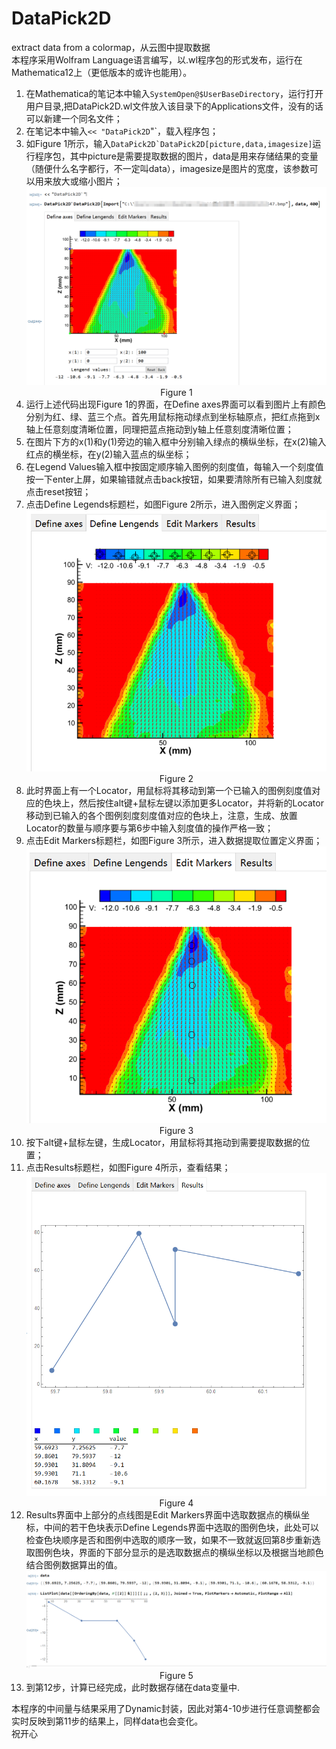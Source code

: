# DataPick2D
extract data from a colormap，从云图中提取数据  
本程序采用Wolfram Language语言编写，以.wl程序包的形式发布，运行在Mathematica12上（更低版本的或许也能用）。  
1. 在Mathematica的笔记本中输入`SystemOpen@$UserBaseDirectory`，运行打开用户目录,把DataPick2D.wl文件放入该目录下的Applications文件，没有的话可以新建一个同名文件；
2. 在笔记本中输入`<< "DataPick2D`"`，载入程序包；
3. 如Figure 1所示，输入```DataPick2D`DataPick2D[picture,data,imagesize]```运行程序包，其中picture是需要提取数据的图片，data是用来存储结果的变量（随便什么名字都行，不一定叫data），imagesize是图片的宽度，该参数可以用来放大或缩小图片；
![Figure 1](https://github.com/Pu240/DataPick2D/blob/main/tutorial_pictures/%E5%BE%AE%E4%BF%A1%E6%88%AA%E5%9B%BE_20220316112929.png)  
                                             <center> Figure 1</center>
4. 运行上述代码出现Figure 1的界面，在Define axes界面可以看到图片上有颜色分别为红、绿、蓝三个点。首先用鼠标拖动绿点到坐标轴原点，把红点拖到x轴上任意刻度清晰位置，同理把蓝点拖动到y轴上任意刻度清晰位置；
5. 在图片下方的x(1)和y(1)旁边的输入框中分别输入绿点的横纵坐标，在x(2)输入红点的横坐标，在y(2)输入蓝点的纵坐标；
6. 在Legend Values输入框中按固定顺序输入图例的刻度值，每输入一个刻度值按一下enter上屏，如果输错就点击back按钮，如果要清除所有已输入刻度就点击reset按钮；
7. 点击Define Legends标题栏，如图Figure 2所示，进入图例定义界面；
![Figure 2](https://github.com/Pu240/DataPick2D/blob/main/tutorial_pictures/%E5%BE%AE%E4%BF%A1%E6%88%AA%E5%9B%BE_20220316115815.png)  
                                              <center>Figure 2</center>  
8. 此时界面上有一个Locator，用鼠标将其移动到第一个已输入的图例刻度值对应的色块上，然后按住alt键+鼠标左键以添加更多Locator，并将新的Locator移动到已输入的各个图例刻度刻度值对应的色块上，注意，生成、放置Locator的数量与顺序要与第6步中输入刻度值的操作严格一致；
9.  点击Edit Markers标题栏，如图Figure 3所示，进入数据提取位置定义界面；  
![Figure 3](https://github.com/Pu240/DataPick2D/blob/main/tutorial_pictures/%E5%BE%AE%E4%BF%A1%E6%88%AA%E5%9B%BE_20220316120847.png)  
                                              <center>Figure 3</center>   
10.  按下alt键+鼠标左键，生成Locator，用鼠标将其拖动到需要提取数据的位置；
11.  点击Results标题栏，如图Figure 4所示，查看结果；
![Figure 4](https://github.com/Pu240/DataPick2D/blob/main/tutorial_pictures/%E5%BE%AE%E4%BF%A1%E6%88%AA%E5%9B%BE_20220316121413.png)  
                                              <center>Figure 4</center>  
12.  Results界面中上部分的点线图是Edit Markers界面中选取数据点的横纵坐标，中间的若干色块表示Define Legends界面中选取的图例色块，此处可以检查色块顺序是否和图例中选取的顺序一致，如果不一致就返回第8步重新选取图例色块，界面的下部分显示的是选取数据点的横纵坐标以及根据当地颜色结合图例数据算出的值。
![Figure 5](https://github.com/Pu240/DataPick2D/blob/main/tutorial_pictures/%E5%BE%AE%E4%BF%A1%E6%88%AA%E5%9B%BE_20220316122736.png)  
                                              <center>Figure 5</center>  
14.  到第12步，计算已经完成，此时数据存储在data变量中.

本程序的中间量与结果采用了Dynamic封装，因此对第4-10步进行任意调整都会实时反映到第11步的结果上，同样data也会变化。  
祝开心
